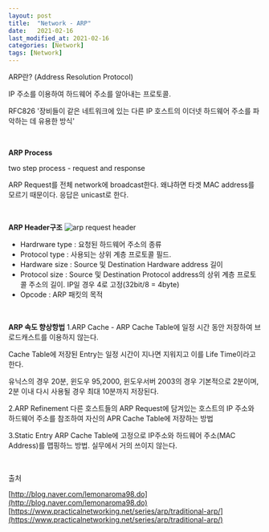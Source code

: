 ```yaml
---
layout: post
title:  "Network - ARP"
date:   2021-02-16
last_modified_at: 2021-02-16
categories: [Network]
tags: [Network]
---
```


ARP란? (Address Resolution Protocol)

IP 주소를 이용하여 하드웨어 주소를 알아내는 프로토콜.
 
RFC826 '장비들이 같은 네트워크에 있는 다른 IP 호스트의 이더넷 하드웨어 주소를 파악하는 데 유용한 방식'

<br/>

**ARP Process**

two step process - request and response

ARP Request를 전체 network에 broadcast한다. 왜냐하면 타겟 MAC address를 모르기 때문이다. 
응답은 unicast로 한다. 

<br/>

**ARP Header구조**
<img src="../../../assets/images/traditional-arp-request-arp.png" alt="arp request header" /></p>

- Hardrware type : 요청된 하드웨어 주소의 종류
- Protocol type : 사용되는 상위 계층 프로토콜 필드. 
- Hardware size : Source 및 Destination Hardware address 길이
- Protocol size : Source 및 Destination Protocol address의 상위 계층 프로토콜 주소의 길이. IP일 경우 4로 고정(32bit/8 = 4byte)
- Opcode : ARP 패킷의 목적
<br/>

**ARP 속도 향상항법**
1.ARP Cache - ARP Cache Table에 일정 시간 동안 저장하여 브로드캐스트를 이용하지 않는다.

Cache Table에 저장된 Entry는 일정 시간이 지나면 지워지고 이를 Life Time이라고 한다. 

유닉스의 경우 20분, 윈도우 95,2000, 윈도우서버 2003의 경우 기본적으로 2분이며, 2분 이내 다시 사용될 경우 최대 10분까지 저장된다.

2.ARP Refinement
다른 호스트들의 ARP Request에 담겨있는 호스트의 IP 주소와 하드웨어 주소를 참조하여 자신의 APR Cache Table에 저장하는 방법

3.Static Entry
ARP Cache Table에 고정으로 IP주소와 하드웨어 주소(MAC Address)를 맵핑하느 방법. 실무에서 거의 쓰이지 않는다.

<br/>

출처

[http://blog.naver.com/lemonaroma98.do](http://blog.naver.com/lemonaroma98.do)
[https://www.practicalnetworking.net/series/arp/traditional-arp/](https://www.practicalnetworking.net/series/arp/traditional-arp/)